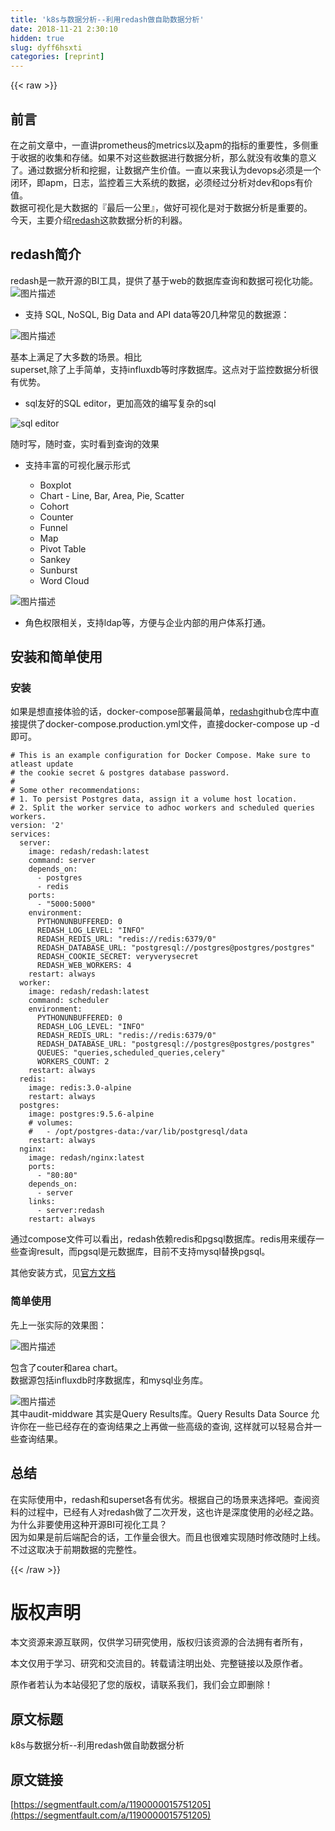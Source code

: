 ```yaml
---
title: 'k8s与数据分析--利用redash做自助数据分析' 
date: 2018-11-21 2:30:10
hidden: true
slug: dyff6hsxti
categories: [reprint]
---
```


{{< raw >}}
<h2 id="articleHeader0">&#x524D;&#x8A00;</h2><p>&#x5728;&#x4E4B;&#x524D;&#x6587;&#x7AE0;&#x4E2D;&#xFF0C;&#x4E00;&#x76F4;&#x8BB2;prometheus&#x7684;metrics&#x4EE5;&#x53CA;apm&#x7684;&#x6307;&#x6807;&#x7684;&#x91CD;&#x8981;&#x6027;&#xFF0C;&#x591A;&#x4FA7;&#x91CD;&#x4E8E;&#x6536;&#x636E;&#x7684;&#x6536;&#x96C6;&#x548C;&#x5B58;&#x50A8;&#x3002;&#x5982;&#x679C;&#x4E0D;&#x5BF9;&#x8FD9;&#x4E9B;&#x6570;&#x636E;&#x8FDB;&#x884C;&#x6570;&#x636E;&#x5206;&#x6790;&#xFF0C;&#x90A3;&#x4E48;&#x5C31;&#x6CA1;&#x6709;&#x6536;&#x96C6;&#x7684;&#x610F;&#x4E49;&#x4E86;&#x3002;&#x901A;&#x8FC7;&#x6570;&#x636E;&#x5206;&#x6790;&#x548C;&#x6316;&#x6398;&#xFF0C;&#x8BA9;&#x6570;&#x636E;&#x4EA7;&#x751F;&#x4EF7;&#x503C;&#x3002;&#x4E00;&#x76F4;&#x4EE5;&#x6765;&#x6211;&#x8BA4;&#x4E3A;devops&#x5FC5;&#x987B;&#x662F;&#x4E00;&#x4E2A;&#x95ED;&#x73AF;&#xFF0C;&#x5373;apm&#xFF0C;&#x65E5;&#x5FD7;&#xFF0C;&#x76D1;&#x63A7;&#x7740;&#x4E09;&#x5927;&#x7CFB;&#x7EDF;&#x7684;&#x6570;&#x636E;&#xFF0C;&#x5FC5;&#x987B;&#x7ECF;&#x8FC7;&#x5206;&#x6790;&#x5BF9;dev&#x548C;ops&#x6709;&#x4EF7;&#x503C;&#x3002;<br>&#x6570;&#x636E;&#x53EF;&#x89C6;&#x5316;&#x662F;&#x5927;&#x6570;&#x636E;&#x7684;&#x300E;&#x6700;&#x540E;&#x4E00;&#x516C;&#x91CC;&#x300F;&#xFF0C;&#x505A;&#x597D;&#x53EF;&#x89C6;&#x5316;&#x662F;&#x5BF9;&#x4E8E;&#x6570;&#x636E;&#x5206;&#x6790;&#x662F;&#x91CD;&#x8981;&#x7684;&#x3002;<br>&#x4ECA;&#x5929;&#xFF0C;&#x4E3B;&#x8981;&#x4ECB;&#x7ECD;<a href="https://redash.io/" rel="nofollow noreferrer" target="_blank">redash</a>&#x8FD9;&#x6B3E;&#x6570;&#x636E;&#x5206;&#x6790;&#x7684;&#x5229;&#x5668;&#x3002;</p><h2 id="articleHeader1">redash&#x7B80;&#x4ECB;</h2><p>redash&#x662F;&#x4E00;&#x6B3E;&#x5F00;&#x6E90;&#x7684;BI&#x5DE5;&#x5177;&#xFF0C;&#x63D0;&#x4F9B;&#x4E86;&#x57FA;&#x4E8E;web&#x7684;&#x6570;&#x636E;&#x5E93;&#x67E5;&#x8BE2;&#x548C;&#x6570;&#x636E;&#x53EF;&#x89C6;&#x5316;&#x529F;&#x80FD;&#x3002;<br><span class="img-wrap"><img data-src="/img/bVbefDl?w=1500&amp;h=1000" src="https://static.alili.tech/img/bVbefDl?w=1500&amp;h=1000" alt="&#x56FE;&#x7247;&#x63CF;&#x8FF0;" title="&#x56FE;&#x7247;&#x63CF;&#x8FF0;" style="cursor:pointer"></span></p><ul><li>&#x652F;&#x6301; SQL, NoSQL, Big Data and API data&#x7B49;20&#x51E0;&#x79CD;&#x5E38;&#x89C1;&#x7684;&#x6570;&#x636E;&#x6E90;&#xFF1A;</li></ul><p><span class="img-wrap"><img data-src="/img/bVbefI5?w=2264&amp;h=1286" src="https://static.alili.tech/img/bVbefI5?w=2264&amp;h=1286" alt="&#x56FE;&#x7247;&#x63CF;&#x8FF0;" title="&#x56FE;&#x7247;&#x63CF;&#x8FF0;" style="cursor:pointer"></span></p><p>&#x57FA;&#x672C;&#x4E0A;&#x6EE1;&#x8DB3;&#x4E86;&#x5927;&#x591A;&#x6570;&#x7684;&#x573A;&#x666F;&#x3002;&#x76F8;&#x6BD4;<br>superset,&#x9664;&#x4E86;&#x4E0A;&#x624B;&#x7B80;&#x5355;&#xFF0C;&#x652F;&#x6301;influxdb&#x7B49;&#x65F6;&#x5E8F;&#x6570;&#x636E;&#x5E93;&#x3002;&#x8FD9;&#x70B9;&#x5BF9;&#x4E8E;&#x76D1;&#x63A7;&#x6570;&#x636E;&#x5206;&#x6790;&#x5F88;&#x6709;&#x4F18;&#x52BF;&#x3002;</p><ul><li>sql&#x53CB;&#x597D;&#x7684;SQL editor&#xFF0C;&#x66F4;&#x52A0;&#x9AD8;&#x6548;&#x7684;&#x7F16;&#x5199;&#x590D;&#x6742;&#x7684;sql</li></ul><p><span class="img-wrap"><img data-src="/img/bVbefyG?w=2836&amp;h=952" src="https://static.alili.tech/img/bVbefyG?w=2836&amp;h=952" alt="sql editor" title="sql editor" style="cursor:pointer"></span></p><p>&#x968F;&#x65F6;&#x5199;&#xFF0C;&#x968F;&#x65F6;&#x67E5;&#xFF0C;&#x5B9E;&#x65F6;&#x770B;&#x5230;&#x67E5;&#x8BE2;&#x7684;&#x6548;&#x679C;</p><ul><li><p>&#x652F;&#x6301;&#x4E30;&#x5BCC;&#x7684;&#x53EF;&#x89C6;&#x5316;&#x5C55;&#x793A;&#x5F62;&#x5F0F;</p><ul><li>Boxplot</li><li>Chart - Line, Bar, Area, Pie, Scatter</li><li>Cohort</li><li>Counter</li><li>Funnel</li><li>Map</li><li>Pivot Table</li><li>Sankey</li><li>Sunburst</li><li>Word Cloud</li></ul></li></ul><p><span class="img-wrap"><img data-src="/img/bVbefB9?w=1260&amp;h=841" src="https://static.alili.tech/img/bVbefB9?w=1260&amp;h=841" alt="&#x56FE;&#x7247;&#x63CF;&#x8FF0;" title="&#x56FE;&#x7247;&#x63CF;&#x8FF0;" style="cursor:pointer"></span></p><ul><li>&#x89D2;&#x8272;&#x6743;&#x9650;&#x76F8;&#x5173;&#xFF0C;&#x652F;&#x6301;ldap&#x7B49;&#xFF0C;&#x65B9;&#x4FBF;&#x4E0E;&#x4F01;&#x4E1A;&#x5185;&#x90E8;&#x7684;&#x7528;&#x6237;&#x4F53;&#x7CFB;&#x6253;&#x901A;&#x3002;</li></ul><h2 id="articleHeader2">&#x5B89;&#x88C5;&#x548C;&#x7B80;&#x5355;&#x4F7F;&#x7528;</h2><h3 id="articleHeader3">&#x5B89;&#x88C5;</h3><p>&#x5982;&#x679C;&#x662F;&#x60F3;&#x76F4;&#x63A5;&#x4F53;&#x9A8C;&#x7684;&#x8BDD;&#xFF0C;docker-compose&#x90E8;&#x7F72;&#x6700;&#x7B80;&#x5355;&#xFF0C;<a href="https://github.com/getredash/redash" rel="nofollow noreferrer" target="_blank">redash</a>github&#x4ED3;&#x5E93;&#x4E2D;&#x76F4;&#x63A5;&#x63D0;&#x4F9B;&#x4E86;docker-compose.production.yml&#x6587;&#x4EF6;&#xFF0C;&#x76F4;&#x63A5;docker-compose up -d &#x5373;&#x53EF;&#x3002;</p><div class="widget-codetool" style="display:none"><div class="widget-codetool--inner"><span class="selectCode code-tool" data-toggle="tooltip" data-placement="top" title="" data-original-title="&#x5168;&#x9009;"></span> <span type="button" class="copyCode code-tool" data-toggle="tooltip" data-placement="top" data-clipboard-text="# This is an example configuration for Docker Compose. Make sure to atleast update
# the cookie secret &amp; postgres database password.
#
# Some other recommendations:
# 1. To persist Postgres data, assign it a volume host location.
# 2. Split the worker service to adhoc workers and scheduled queries workers.
version: &apos;2&apos;
services:
  server:
    image: redash/redash:latest
    command: server
    depends_on:
      - postgres
      - redis
    ports:
      - &quot;5000:5000&quot;
    environment:
      PYTHONUNBUFFERED: 0
      REDASH_LOG_LEVEL: &quot;INFO&quot;
      REDASH_REDIS_URL: &quot;redis://redis:6379/0&quot;
      REDASH_DATABASE_URL: &quot;postgresql://postgres@postgres/postgres&quot;
      REDASH_COOKIE_SECRET: veryverysecret
      REDASH_WEB_WORKERS: 4
    restart: always
  worker:
    image: redash/redash:latest
    command: scheduler
    environment:
      PYTHONUNBUFFERED: 0
      REDASH_LOG_LEVEL: &quot;INFO&quot;
      REDASH_REDIS_URL: &quot;redis://redis:6379/0&quot;
      REDASH_DATABASE_URL: &quot;postgresql://postgres@postgres/postgres&quot;
      QUEUES: &quot;queries,scheduled_queries,celery&quot;
      WORKERS_COUNT: 2
    restart: always
  redis:
    image: redis:3.0-alpine
    restart: always
  postgres:
    image: postgres:9.5.6-alpine
    # volumes:
    #   - /opt/postgres-data:/var/lib/postgresql/data
    restart: always
  nginx:
    image: redash/nginx:latest
    ports:
      - &quot;80:80&quot;
    depends_on:
      - server
    links:
      - server:redash
    restart: always" title="" data-original-title="&#x590D;&#x5236;"></span> <span type="button" class="saveToNote code-tool" data-toggle="tooltip" data-placement="top" title="" data-original-title="&#x653E;&#x8FDB;&#x7B14;&#x8BB0;"></span></div></div><pre class="hljs dts"><code><span class="hljs-meta"># This is an example configuration for Docker Compose. Make sure to atleast update</span>
<span class="hljs-meta"># the cookie secret &amp; postgres database password.</span>
<span class="hljs-meta">#</span>
<span class="hljs-meta"># Some other recommendations:</span>
<span class="hljs-meta"># 1. To persist Postgres data, assign it a volume host location.</span>
<span class="hljs-meta"># 2. Split the worker service to adhoc workers and scheduled queries workers.</span>
<span class="hljs-symbol">version:</span> <span class="hljs-string">&apos;2&apos;</span>
<span class="hljs-symbol">services:</span>
<span class="hljs-symbol">  server:</span>
<span class="hljs-symbol">    image:</span> redash/redash:latest
<span class="hljs-symbol">    command:</span> server
<span class="hljs-symbol">    depends_on:</span>
      - postgres
      - redis
<span class="hljs-symbol">    ports:</span>
      - <span class="hljs-string">&quot;5000:5000&quot;</span>
<span class="hljs-symbol">    environment:</span>
<span class="hljs-symbol">      PYTHONUNBUFFERED:</span> <span class="hljs-number">0</span>
<span class="hljs-symbol">      REDASH_LOG_LEVEL:</span> <span class="hljs-string">&quot;INFO&quot;</span>
<span class="hljs-symbol">      REDASH_REDIS_URL:</span> <span class="hljs-string">&quot;redis://redis:6379/0&quot;</span>
<span class="hljs-symbol">      REDASH_DATABASE_URL:</span> <span class="hljs-string">&quot;postgresql://postgres@postgres/postgres&quot;</span>
<span class="hljs-symbol">      REDASH_COOKIE_SECRET:</span> veryverysecret
<span class="hljs-symbol">      REDASH_WEB_WORKERS:</span> <span class="hljs-number">4</span>
<span class="hljs-symbol">    restart:</span> always
<span class="hljs-symbol">  worker:</span>
<span class="hljs-symbol">    image:</span> redash/redash:latest
<span class="hljs-symbol">    command:</span> scheduler
<span class="hljs-symbol">    environment:</span>
<span class="hljs-symbol">      PYTHONUNBUFFERED:</span> <span class="hljs-number">0</span>
<span class="hljs-symbol">      REDASH_LOG_LEVEL:</span> <span class="hljs-string">&quot;INFO&quot;</span>
<span class="hljs-symbol">      REDASH_REDIS_URL:</span> <span class="hljs-string">&quot;redis://redis:6379/0&quot;</span>
<span class="hljs-symbol">      REDASH_DATABASE_URL:</span> <span class="hljs-string">&quot;postgresql://postgres@postgres/postgres&quot;</span>
<span class="hljs-symbol">      QUEUES:</span> <span class="hljs-string">&quot;queries,scheduled_queries,celery&quot;</span>
<span class="hljs-symbol">      WORKERS_COUNT:</span> <span class="hljs-number">2</span>
<span class="hljs-symbol">    restart:</span> always
<span class="hljs-symbol">  redis:</span>
<span class="hljs-symbol">    image:</span> redis:<span class="hljs-number">3.0</span>-alpine
<span class="hljs-symbol">    restart:</span> always
<span class="hljs-symbol">  postgres:</span>
<span class="hljs-symbol">    image:</span> postgres:<span class="hljs-number">9.5</span><span class="hljs-number">.6</span>-alpine
    <span class="hljs-meta"># volumes:</span>
    <span class="hljs-meta">#   - /opt/postgres-data:/var/lib/postgresql/data</span>
<span class="hljs-symbol">    restart:</span> always
<span class="hljs-symbol">  nginx:</span>
<span class="hljs-symbol">    image:</span> redash/nginx:latest
<span class="hljs-symbol">    ports:</span>
      - <span class="hljs-string">&quot;80:80&quot;</span>
<span class="hljs-symbol">    depends_on:</span>
      - server
<span class="hljs-symbol">    links:</span>
      - server:redash
<span class="hljs-symbol">    restart:</span> always</code></pre><p>&#x901A;&#x8FC7;compose&#x6587;&#x4EF6;&#x53EF;&#x4EE5;&#x770B;&#x51FA;&#xFF0C;redash&#x4F9D;&#x8D56;redis&#x548C;pgsql&#x6570;&#x636E;&#x5E93;&#x3002;redis&#x7528;&#x6765;&#x7F13;&#x5B58;&#x4E00;&#x4E9B;&#x67E5;&#x8BE2;result&#xFF0C;&#x800C;pgsql&#x662F;&#x5143;&#x6570;&#x636E;&#x5E93;&#xFF0C;&#x76EE;&#x524D;&#x4E0D;&#x652F;&#x6301;mysql&#x66FF;&#x6362;pgsql&#x3002;</p><p>&#x5176;&#x4ED6;&#x5B89;&#x88C5;&#x65B9;&#x5F0F;&#xFF0C;&#x89C1;<a href="https://redash.io/help/open-source/setup" rel="nofollow noreferrer" target="_blank">&#x5B98;&#x65B9;&#x6587;&#x6863;</a></p><h3 id="articleHeader4">&#x7B80;&#x5355;&#x4F7F;&#x7528;</h3><p>&#x5148;&#x4E0A;&#x4E00;&#x5F20;&#x5B9E;&#x9645;&#x7684;&#x6548;&#x679C;&#x56FE;&#xFF1A;</p><p><span class="img-wrap"><img data-src="/img/bVbefGY?w=2872&amp;h=1322" src="https://static.alili.tech/img/bVbefGY?w=2872&amp;h=1322" alt="&#x56FE;&#x7247;&#x63CF;&#x8FF0;" title="&#x56FE;&#x7247;&#x63CF;&#x8FF0;" style="cursor:pointer"></span></p><p>&#x5305;&#x542B;&#x4E86;couter&#x548C;area chart&#x3002;<br>&#x6570;&#x636E;&#x6E90;&#x5305;&#x62EC;influxdb&#x65F6;&#x5E8F;&#x6570;&#x636E;&#x5E93;&#xFF0C;&#x548C;mysql&#x4E1A;&#x52A1;&#x5E93;&#x3002;</p><p><span class="img-wrap"><img data-src="/img/bVbefH6?w=1900&amp;h=442" src="https://static.alili.tech/img/bVbefH6?w=1900&amp;h=442" alt="&#x56FE;&#x7247;&#x63CF;&#x8FF0;" title="&#x56FE;&#x7247;&#x63CF;&#x8FF0;" style="cursor:pointer"></span><br>&#x5176;&#x4E2D;audit-middware &#x5176;&#x5B9E;&#x662F;Query Results&#x5E93;&#x3002;Query Results Data Source &#x5141;&#x8BB8;&#x4F60;&#x5728;&#x4E00;&#x4E9B;&#x5DF2;&#x7ECF;&#x5B58;&#x5728;&#x7684;&#x67E5;&#x8BE2;&#x7ED3;&#x679C;&#x4E4B;&#x4E0A;&#x518D;&#x505A;&#x4E00;&#x4E9B;&#x9AD8;&#x7EA7;&#x7684;&#x67E5;&#x8BE2;, &#x8FD9;&#x6837;&#x5C31;&#x53EF;&#x4EE5;&#x8F7B;&#x6613;&#x5408;&#x5E76;&#x4E00;&#x4E9B;&#x67E5;&#x8BE2;&#x7ED3;&#x679C;&#x3002;</p><h2 id="articleHeader5">&#x603B;&#x7ED3;</h2><p>&#x5728;&#x5B9E;&#x9645;&#x4F7F;&#x7528;&#x4E2D;&#xFF0C;redash&#x548C;superset&#x5404;&#x6709;&#x4F18;&#x52A3;&#x3002;&#x6839;&#x636E;&#x81EA;&#x5DF1;&#x7684;&#x573A;&#x666F;&#x6765;&#x9009;&#x62E9;&#x5427;&#x3002;&#x67E5;&#x9605;&#x8D44;&#x6599;&#x7684;&#x8FC7;&#x7A0B;&#x4E2D;&#xFF0C;&#x5DF2;&#x7ECF;&#x6709;&#x4EBA;&#x5BF9;redash&#x505A;&#x4E86;&#x4E8C;&#x6B21;&#x5F00;&#x53D1;&#xFF0C;&#x8FD9;&#x4E5F;&#x8BB8;&#x662F;&#x6DF1;&#x5EA6;&#x4F7F;&#x7528;&#x7684;&#x5FC5;&#x7ECF;&#x4E4B;&#x8DEF;&#x3002;<br>&#x4E3A;&#x4EC0;&#x4E48;&#x975E;&#x8981;&#x4F7F;&#x7528;&#x8FD9;&#x79CD;&#x5F00;&#x6E90;BI&#x53EF;&#x89C6;&#x5316;&#x5DE5;&#x5177;&#xFF1F;<br>&#x56E0;&#x4E3A;&#x5982;&#x679C;&#x662F;&#x524D;&#x540E;&#x7AEF;&#x914D;&#x5408;&#x7684;&#x8BDD;&#xFF0C;&#x5DE5;&#x4F5C;&#x91CF;&#x4F1A;&#x5F88;&#x5927;&#x3002;&#x800C;&#x4E14;&#x4E5F;&#x5F88;&#x96BE;&#x5B9E;&#x73B0;&#x968F;&#x65F6;&#x4FEE;&#x6539;&#x968F;&#x65F6;&#x4E0A;&#x7EBF;&#x3002;&#x4E0D;&#x8FC7;&#x8FD9;&#x53D6;&#x51B3;&#x4E8E;&#x524D;&#x671F;&#x6570;&#x636E;&#x7684;&#x5B8C;&#x6574;&#x6027;&#x3002;</p>
{{< /raw >}}

# 版权声明
本文资源来源互联网，仅供学习研究使用，版权归该资源的合法拥有者所有，

本文仅用于学习、研究和交流目的。转载请注明出处、完整链接以及原作者。

原作者若认为本站侵犯了您的版权，请联系我们，我们会立即删除！

## 原文标题
k8s与数据分析--利用redash做自助数据分析

## 原文链接
[https://segmentfault.com/a/1190000015751205](https://segmentfault.com/a/1190000015751205)

